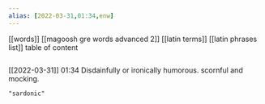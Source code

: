 ```yaml
---
alias: [2022-03-31,01:34,enw]
---
```

[[words]] [[magoosh gre words advanced 2]] [[latin terms]] [[latin phrases list]]
table of content
```toc
```

[[2022-03-31]] 01:34
Disdainfully or ironically humorous.
scornful and mocking.
```query
"sardonic"
```